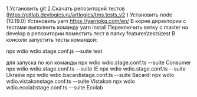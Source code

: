 1.Установить git
2.Скачать репозиторий тестов (https://gitlab.devlogics.ru/artlogics/tms.tests_v2 )
Установить node (10.19.0)
Установить yarn  https://yarnpkg.com/en/
В корне директории с тестами выполнить команду yarn install
Переключить ветку с master на develop в репозитории
поместить тест в папку features\tests\test
В консоли запустить тесты командой:

npx wdio wdio.stage.conf.js --suite test

для запуска по юл команды
npx wdio wdio.stage.conf.ts --suite Consumer
npx wdio wdio.stage.conf.ts --suite IE
npx wdio wdio.stage.conf.ts --suite Ukraine
npx wdio wdio.bacardistage.conf.ts --suite Bacardi
npx wdio wdio.vistakonstage.conf.ts --suite Vistakon
npx wdio wdio.ecolabstage.conf.ts --suite Ecolab